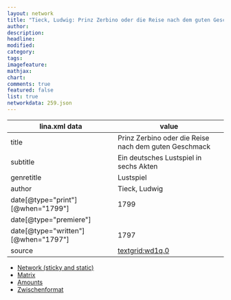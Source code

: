 ```yaml
---
layout: network
title: "Tieck, Ludwig: Prinz Zerbino oder die Reise nach dem guten Geschmack (1799)"
author:
description:
headline:
modified:
category:
tags:
imagefeature: 
mathjax: 
chart: 
comments: true
featured: false
list: true
networkdata: 259.json
---
```

lina.xml data  | value
------------- | -------------
title|Prinz Zerbino oder die Reise nach dem guten Geschmack
subtitle|Ein deutsches Lustspiel in sechs Akten
genretitle|Lustspiel
author|Tieck, Ludwig
date[@type="print"][@when="1799"]|1799
date[@type="premiere"]|
date[@type="written"][@when="1797"]|1797
source|[textgrid:wd1q.0](https://textgridlab.org/1.0/tgcrud-public/rest/textgrid:wd1q.0/data)



* [Network (sticky and static)](/network259)
* [Matrix](/matrix259)
* [Amounts](/amounts259)
* [Zwischenformat](/lina259 )
